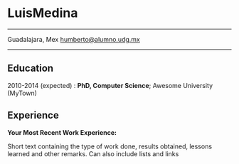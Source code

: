 LuisMedina
==========

-------------------     ----------------------------
Guadalajara, Mex              humberto@alumno.udg.mx
-------------------     ----------------------------

Education
---------

2010-2014 (expected)
:   **PhD, Computer Science**; Awesome University (MyTown)

Experience
----------

**Your Most Recent Work Experience:**

Short text containing the type of work done, results obtained,
lessons learned and other remarks. Can also include lists and
links
